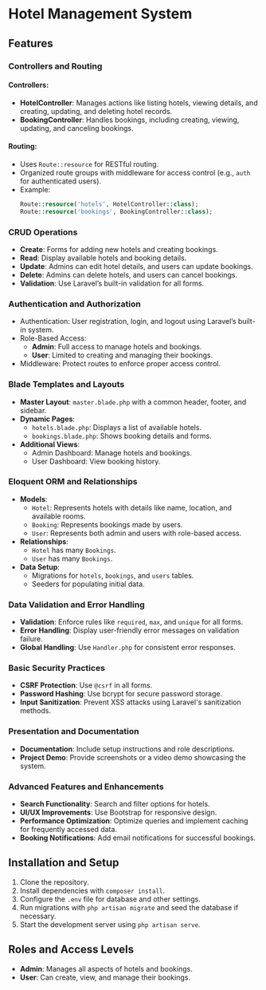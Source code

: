 # Hotel Management System  

## Features  

### Controllers and Routing  
#### Controllers:  
- **HotelController**: Manages actions like listing hotels, viewing details, and creating, updating, and deleting hotel records.  
- **BookingController**: Handles bookings, including creating, viewing, updating, and canceling bookings.  

#### Routing:  
- Uses `Route::resource` for RESTful routing.  
- Organized route groups with middleware for access control (e.g., `auth` for authenticated users).  
- Example:  
  ```php
  Route::resource('hotels', HotelController::class);
  Route::resource('bookings', BookingController::class);
  ```  

### CRUD Operations  
- **Create**: Forms for adding new hotels and creating bookings.  
- **Read**: Display available hotels and booking details.  
- **Update**: Admins can edit hotel details, and users can update bookings.  
- **Delete**: Admins can delete hotels, and users can cancel bookings.  
- **Validation**: Use Laravel’s built-in validation for all forms.  

### Authentication and Authorization  
- Authentication: User registration, login, and logout using Laravel’s built-in system.  
- Role-Based Access:  
  - **Admin**: Full access to manage hotels and bookings.  
  - **User**: Limited to creating and managing their bookings.  
- Middleware: Protect routes to enforce proper access control.  

### Blade Templates and Layouts  
- **Master Layout**: `master.blade.php` with a common header, footer, and sidebar.  
- **Dynamic Pages**:  
  - `hotels.blade.php`: Displays a list of available hotels.  
  - `bookings.blade.php`: Shows booking details and forms.  
- **Additional Views**:  
  - Admin Dashboard: Manage hotels and bookings.  
  - User Dashboard: View booking history.  

### Eloquent ORM and Relationships  
- **Models**:  
  - `Hotel`: Represents hotels with details like name, location, and available rooms.  
  - `Booking`: Represents bookings made by users.  
  - `User`: Represents both admin and users with role-based access.  
- **Relationships**:  
  - `Hotel` has many `Bookings`.  
  - `User` has many `Bookings`.  
- **Data Setup**:  
  - Migrations for `hotels`, `bookings`, and `users` tables.  
  - Seeders for populating initial data.  

### Data Validation and Error Handling  
- **Validation**: Enforce rules like `required`, `max`, and `unique` for all forms.  
- **Error Handling**: Display user-friendly error messages on validation failure.  
- **Global Handling**: Use `Handler.php` for consistent error responses.  

### Basic Security Practices  
- **CSRF Protection**: Use `@csrf` in all forms.  
- **Password Hashing**: Use bcrypt for secure password storage.  
- **Input Sanitization**: Prevent XSS attacks using Laravel's sanitization methods.  

### Presentation and Documentation  
- **Documentation**: Include setup instructions and role descriptions.  
- **Project Demo**: Provide screenshots or a video demo showcasing the system.  

### Advanced Features and Enhancements  
- **Search Functionality**: Search and filter options for hotels.  
- **UI/UX Improvements**: Use Bootstrap for responsive design.  
- **Performance Optimization**: Optimize queries and implement caching for frequently accessed data.  
- **Booking Notifications**: Add email notifications for successful bookings.  

## Installation and Setup  
1. Clone the repository.  
2. Install dependencies with `composer install`.  
3. Configure the `.env` file for database and other settings.  
4. Run migrations with `php artisan migrate` and seed the database if necessary.  
5. Start the development server using `php artisan serve`.  

## Roles and Access Levels  
- **Admin**: Manages all aspects of hotels and bookings.  
- **User**: Can create, view, and manage their bookings.  